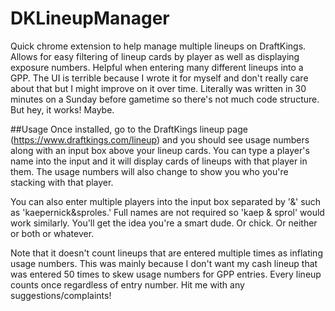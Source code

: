 # DKLineupManager
Quick chrome extension to help manage multiple lineups on DraftKings. Allows for easy filtering of lineup cards by player as well as displaying exposure numbers. Helpful when entering many different lineups into a GPP. The UI is terrible because I wrote it for myself and don't really care about that but I might improve on it over time. Literally was written in 30 minutes on a Sunday before gametime so there's not much code structure. But hey, it works! Maybe.

##Usage
Once installed, go to the DraftKings lineup page (https://www.draftkings.com/lineup) and you should see usage numbers along with an input box above your lineup cards. You can type a player's name into the input and it will display cards of lineups with that player in them. The usage numbers will also change to show you who you're stacking with that player. 

You can also enter multiple players into the input box separated by '&' such as 'kaepernick&sproles.' Full names are not required so 'kaep & sprol' would work similarly. You'll get the idea you're a smart dude. Or chick. Or neither or both or whatever.

Note that it doesn't count lineups that are entered multiple times as inflating usage numbers. This was mainly because I don't want my cash lineup that was entered 50 times to skew usage numbers for GPP entries. Every lineup counts once regardless of entry number. Hit me with any suggestions/complaints!
